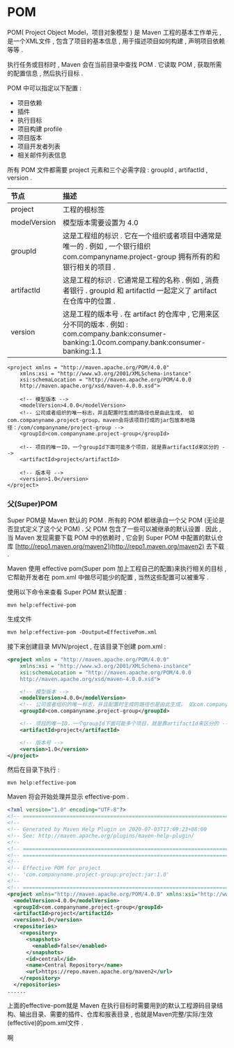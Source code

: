 # POM

POM\( Project Object Model，项目对象模型 \) 是 Maven 工程的基本工作单元 , 是一个XML文件 , 包含了项目的基本信息 , 用于描述项目如何构建 , 声明项目依赖等等 .

执行任务或目标时 , Maven 会在当前目录中查找 POM . 它读取 POM , 获取所需的配置信息 , 然后执行目标 .

POM 中可以指定以下配置 :

* 项目依赖
* 插件
* 执行目标
* 项目构建 profile
* 项目版本
* 项目开发者列表
* 相关邮件列表信息

所有 POM 文件都需要 project 元素和三个必需字段 : groupId , artifactId , version .

| 节点 | 描述 |
| :--- | :--- |
| project | 工程的根标签 |
| modelVersion | 模型版本需要设置为 4.0 |
| groupId | 这是工程组的标识 . 它在一个组织或者项目中通常是唯一的 . 例如 , 一个银行组织 com.companyname.project-group 拥有所有的和银行相关的项目 . |
| artifactId | 这是工程的标识 . 它通常是工程的名称 . 例如 , 消费者银行 . groupId 和 artifactId 一起定义了 artifact 在仓库中的位置 . |
| version | 这是工程的版本号 . 在 artifact 的仓库中 , 它用来区分不同的版本 . 例如 : com.company.bank:consumer-banking:1.0com.company.bank:consumer-banking:1.1 |

```
<project xmlns = "http://maven.apache.org/POM/4.0.0"
    xmlns:xsi = "http://www.w3.org/2001/XMLSchema-instance"
    xsi:schemaLocation = "http://maven.apache.org/POM/4.0.0
    http://maven.apache.org/xsd/maven-4.0.0.xsd">

    <!-- 模型版本 -->
    <modelVersion>4.0.0</modelVersion>
    <!-- 公司或者组织的唯一标志，并且配置时生成的路径也是由此生成， 如com.companyname.project-group，maven会将该项目打成的jar包放本地路径：/com/companyname/project-group -->
    <groupId>com.companyname.project-group</groupId>

    <!-- 项目的唯一ID，一个groupId下面可能多个项目，就是靠artifactId来区分的 -->
    <artifactId>project</artifactId>

    <!-- 版本号 -->
    <version>1.0</version>
</project>
```

### 父\(Super\)POM

Super POM是 Maven 默认的 POM . 所有的 POM 都继承自一个父 POM \(无论是否显式定义了这个父 POM\) . 父 POM 包含了一些可以被继承的默认设置 . 因此 , 当 Maven 发现需要下载 POM 中的依赖时 , 它会到 Super POM 中配置的默认仓库 [http://repo1.maven.org/maven2](http://repo1.maven.org/maven2) 去下载 .

Maven 使用 effective pom\(Super pom 加上工程自己的配置\)来执行相关的目标 , 它帮助开发者在 pom.xml 中做尽可能少的配置 , 当然这些配置可以被重写 .

使用以下命令来查看 Super POM 默认配置 :

```
mvn help:effective-pom
```

生成文件

```XML
mvn help:effective-pom -Doutput=EffectivePom.xml
```

接下来创建目录 MVN/project , 在该目录下创建 pom.xml :

```XML
<project xmlns = "http://maven.apache.org/POM/4.0.0"
    xmlns:xsi = "http://www.w3.org/2001/XMLSchema-instance"
    xsi:schemaLocation = "http://maven.apache.org/POM/4.0.0
    http://maven.apache.org/xsd/maven-4.0.0.xsd">

    <!-- 模型版本 -->
    <modelVersion>4.0.0</modelVersion>
    <!-- 公司或者组织的唯一标志，并且配置时生成的路径也是由此生成， 如com.companyname.project-group，maven会将该项目打成的jar包放本地路径：/com/companyname/project-group -->
    <groupId>com.companyname.project-group</groupId>

    <!-- 项目的唯一ID，一个groupId下面可能多个项目，就是靠artifactId来区分的 -->
    <artifactId>project</artifactId>

    <!-- 版本号 -->
    <version>1.0</version>
</project>
```

然后在目录下执行 :

```
mvn help:effective-pom
```

Maven 将会开始处理并显示 effective-pom .

```XML
<?xml version="1.0" encoding="UTF-8"?>
<!-- ====================================================================== -->
<!--                                                                        -->
<!-- Generated by Maven Help Plugin on 2020-07-03T17:09:23+08:00            -->
<!-- See: http://maven.apache.org/plugins/maven-help-plugin/                -->
<!--                                                                        -->
<!-- ====================================================================== -->
<!-- ====================================================================== -->
<!--                                                                        -->
<!-- Effective POM for project                                              -->
<!-- 'com.companyname.project-group:project:jar:1.0'                        -->
<!--                                                                        -->
<!-- ====================================================================== -->
<project xmlns="http://maven.apache.org/POM/4.0.0" xmlns:xsi="http://www.w3.org/2001/XMLSchema-instance" xsi:schemaLocation="http://maven.apache.org/POM/4.0.0 https://maven.apache.org/xsd/maven-4.0.0.xsd">
  <modelVersion>4.0.0</modelVersion>
  <groupId>com.companyname.project-group</groupId>
  <artifactId>project</artifactId>
  <version>1.0</version>
  <repositories>
    <repository>
      <snapshots>
        <enabled>false</enabled>
      </snapshots>
      <id>central</id>
      <name>Central Repository</name>
      <url>https://repo.maven.apache.org/maven2</url>
    </repository>
  </repositories>
......
```

上面的effective-pom就是 Maven 在执行目标时需要用到的默认工程源码目录结构、输出目录、需要的插件、仓库和报表目录 , 也就是Maven完整/实际/生效\(effective\)的pom.xml文件 .

啊

